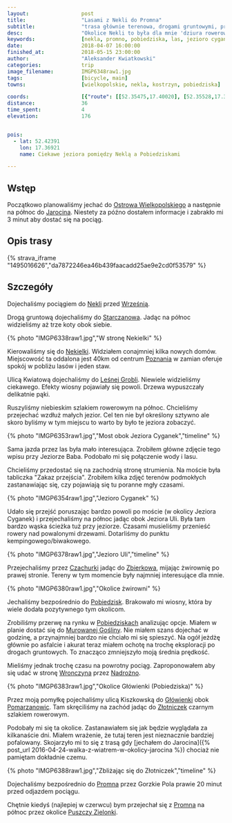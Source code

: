 ```yaml
---
layout:                 post
title:                  "Lasami z Nekli do Promna"
subtitle:               "trasa głównie terenowa, drogami gruntowymi, przez las, z widokiem na kilka jezior; wiosna dopiero się pojawia"
desc:                   "Okolice Nekli to była dla mnie 'dziura rowerowa'. Chciałem przejechać przez te okolice w sposób bardziej terenowy. Zobaczyć las i jeziora na zachód od Czerniejewa."
keywords:               [nekla, promno, pobiedziska, las, jezioro cyganek, jezioro uli]
date:                   2018-04-07 16:00:00
finished_at:            2018-05-15 23:00:00
author:                 "Aleksander Kwiatkowski"
categories:             trip
image_filename:         IMGP6348raw1.jpg
tags:                   [bicycle, main]
towns:                  [wielkopolskie, nekla, kostrzyn, pobiedziska]

coords:                 [{"route": [[52.35475,17.40020], [52.35528,17.38878], [52.37100,17.38080], [52.37084,17.39145], [52.39850,17.36647], [52.40112,17.34613], [52.40913,17.35849], [52.42311,17.37076], [52.43185,17.36432], [52.43462,17.37153], [52.45330,17.33265], [52.44891,17.32381], [52.45639,17.31918], [52.46397,17.30192], [52.47908,17.28313], [52.50072,17.27815], [52.49162,17.25841], [52.49147,17.23832], [52.49345,17.20674], [52.47155,17.21352]], "type": "bicycle"}]
distance:               36
time_spent:             4
elevation:              176


pois:
  - lat: 52.42391
    lon: 17.36921
    name: Ciekawe jeziora pomiędzy Neklą a Pobiedziskami

---
```


[wiki-starczanowo]: https://pl.wikipedia.org/wiki/Starczanowo_(powiat_wrzesi%C5%84ski)
[wiki-ostrow-wielkopolski]: https://pl.wikipedia.org/wiki/Ostr%C3%B3w_Wielkopolski
[wiki-jarocin]: https://pl.wikipedia.org/wiki/Jarocin
[wiki-nekla]: https://pl.wikipedia.org/wiki/Nekla
[wiki-wrzesnia]: https://pl.wikipedia.org/wiki/Wrze%C5%9Bnia
[wiki-nekielka]: https://pl.wikipedia.org/wiki/Nekielka
[wiki-poznan]: https://pl.wikipedia.org/wiki/Pozna%C5%84
[wiki-lesna-grobla]: https://pl.wikipedia.org/wiki/Le%C5%9Bna_Grobla
[wiki-czachurki]: https://pl.wikipedia.org/wiki/Czachurki
[wiki-zbierkowo]: https://pl.wikipedia.org/wiki/Zbierkowo
[wiki-pobiedziska]: https://pl.wikipedia.org/wiki/Pobiedziska
[wiki-murowana-goslina]: https://pl.wikipedia.org/wiki/Murowana_Go%C5%9Blina
[wiki-wronczyn]: https://pl.wikipedia.org/wiki/Wronczyn_(gmina_Pobiedziska)
[wiki-nadrozno]: https://pl.wikipedia.org/wiki/Nadro%C5%BCno
[wiki-glowienka]: https://pl.wikipedia.org/wiki/G%C5%82%C3%B3wienka
[wiki-pomarzanowice]: https://pl.wikipedia.org/wiki/Pomarzanowice
[wiki-zlotniczki]: https://pl.wikipedia.org/wiki/Z%C5%82otniczki_(wojew%C3%B3dztwo_wielkopolskie)
[wiki-promno]: https://pl.wikipedia.org/wiki/Promno_(wie%C5%9B_w_wojew%C3%B3dztwie_wielkopolskim)
[wiki-puszcza-zielonka]: https://pl.wikipedia.org/wiki/Park_Krajobrazowy_Puszcza_Zielonka


## Wstęp

Początkowo planowaliśmy jechać do [Ostrowa Wielkopolskiego][wiki-ostrow-wielkopolski]
a następnie na północ do [Jarocina][wiki-jarocin]. Niestety za późno dostałem informacje
i zabrakło mi 3 minut aby dostać się na pociąg.

## Opis trasy

{% strava_iframe "1495016626","da7872246ea46b439faacadd25ae9e2cd0f53579" %}

## Szczegóły

Dojechaliśmy pociągiem do [Nekli][wiki-nekla] przed [Wrześnią][wiki-wrzesnia].

Drogą gruntową dojechaliśmy do [Starczanowa][wiki-starczanowo]. Jadąc na północ
widzieliśmy aż trze koty obok siebie.

{% photo "IMGP6338raw1.jpg","W stronę Nekielki" %}

Kierowaliśmy się do [Nekielki][wiki-nekielka]. Widziałem conajmniej kilka nowych domów.
Miejscowość ta oddalona jest 40km od centrum [Poznania][wiki-poznan] w zamian
oferuje spokój w pobliżu lasów i jeden staw.

Ulicą Kwiatową dojechaliśmy do [Leśnej Grobli][wiki-lesna-grobla].
Niewiele widzieliśmy ciekawego. Efekty wiosny pojawiały się powoli. Drzewa wypuszczały
delikatnie pąki.

Ruszyliśmy niebieskim szlakiem rowerowym na północ. Chcieliśmy przejechać
wzdłuż małych jezior. Cel ten nie był określony sztywno
ale skoro byliśmy w tym miejscu to warto by było te jeziora zobaczyć.

{% photo "IMGP6353raw1.jpg","Most obok Jeziora Cyganek","timeline" %}

Sama jazda przez las była mało interesująca.
Zrobiłem główne zdjęcie tego wpisu przy Jeziorze Baba. Podobało mi się
połączenie wody i lasu.

Chcieliśmy przedostać się na zachodnią stronę strumienia. Na moście była
tabliczka "Zakaz przejścia". Zrobiłem kilka zdjęć terenów podmokłych zastanawiając
się, czy pojawiają się tu poranne mgły czasami.

{% photo "IMGP6354raw1.jpg","Jezioro Cyganek" %}

Udało się przejść poruszając bardzo powoli po moście (w okolicy
Jeziora Cyganek) i przejechaliśmy na północ jadąc obok Jeziora Uli.
Była tam bardzo wąska ścieżka tuż przy jeziorze. Czasami musieliśmy przenieść
rowery nad powalonymi drzewami.
Dotarliśmy do punktu kempingowego/biwakowego.

{% photo "IMGP6378raw1.jpg","Jezioro Uli","timeline" %}

Przejechaliśmy przez [Czachurki][wiki-czachurki] jadąc do [Zbierkowa][wiki-zbierkowo],
mijając żwirownię po prawej stronie. Tereny w tym momencie były
najmniej interesujące dla mnie.

{% photo "IMGP6380raw1.jpg","Okolice żwirowni" %}

Jechaliśmy bezpośrednio do [Pobiedzisk][wiki-pobiedziska]. Brakowało mi wiosny,
która by wiele dodała pozytywnego tym okolicom.

Zrobiliśmy przerwę na rynku w [Pobiedziskach][wiki-pobiedziska] analizując opcje.
Miałem w planie dostać się do [Murowanej Gośliny][wiki-murowana-goslina].
Nie miałem szans dojechać w godzinę, a przynajmniej bardzo nie chciało mi się
spieszyć.
Na ogół jeżdżę głównie po asfalcie i akurat teraz miałem ochotę na trochę
eksploracji po drogach gruntowych. To znacząco zmniejszyło moją średnia prędkość.

Mieliśmy jednak trochę czasu na powrotny pociąg. Zaproponowałem aby się udać
w stronę [Wronczyna][wiki-wronczyn] przez [Nadrożno][wiki-nadrozno].

{% photo "IMGP6383raw1.jpg","Okolice Główienki (Pobiedziska)" %}

Przez moją pomyłkę pojechaliśmy ulicą Kiszkowską do [Główienki][wiki-glowienka]
obok [Pomarzanowic][wiki-pomarzanowice].
Tam skręciliśmy na zachód jadąc do [Złotniczek][wiki-zlotniczki] czarnym
szlakiem rowerowym.

Podobały mi się ta okolice. Zastanawiałem się jak będzie wyglądała za kilkanaście dni.
Miałem wrażenie, że tutaj teren jest nieznacznie bardziej pofalowany.
Skojarzyło mi to się z trasą gdy
[jechałem do Jarocina]({% post_url 2016-04-24-walka-z-wiatrem-w-okolicy-jarocina %}) chociaż nie pamiętam dokładnie czemu.

{% photo "IMGP6388raw1.jpg","Zbliżając się do Złotniczek","timeline" %}

Dojechaliśmy bezpośrednio do [Promna][wiki-promno] przez Gorzkie Pola prawie 20 minut przed odjazdem pociągu.

Chętnie kiedyś (najlepiej w czerwcu) bym przejechał się z [Promna][wiki-promno]
na północ przez okolice [Puszczy Zielonki][wiki-puszcza-zielonka].
